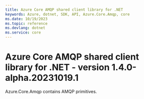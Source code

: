 ```yaml
---
title: Azure Core AMQP shared client library for .NET
keywords: Azure, dotnet, SDK, API, Azure.Core.Amqp, core
ms.date: 10/19/2023
ms.topic: reference
ms.devlang: dotnet
ms.service: core
---
```

# Azure Core AMQP shared client library for .NET - version 1.4.0-alpha.20231019.1 


Azure.Core.Amqp contains AMQP primitives. 

